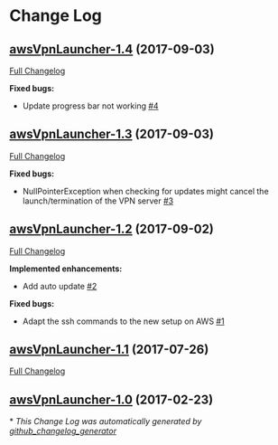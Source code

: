 # Change Log

## [awsVpnLauncher-1.4](https://github.com/vatbub/awsVpnLauncher/tree/awsVpnLauncher-1.4) (2017-09-03)
[Full Changelog](https://github.com/vatbub/awsVpnLauncher/compare/awsVpnLauncher-1.3...awsVpnLauncher-1.4)

**Fixed bugs:**

- Update progress bar not working [\#4](https://github.com/vatbub/awsVpnLauncher/issues/4)

## [awsVpnLauncher-1.3](https://github.com/vatbub/awsVpnLauncher/tree/awsVpnLauncher-1.3) (2017-09-03)
[Full Changelog](https://github.com/vatbub/awsVpnLauncher/compare/awsVpnLauncher-1.2...awsVpnLauncher-1.3)

**Fixed bugs:**

- NullPointerException when checking for updates might cancel the launch/termination of the VPN server  [\#3](https://github.com/vatbub/awsVpnLauncher/issues/3)

## [awsVpnLauncher-1.2](https://github.com/vatbub/awsVpnLauncher/tree/awsVpnLauncher-1.2) (2017-09-02)
[Full Changelog](https://github.com/vatbub/awsVpnLauncher/compare/awsVpnLauncher-1.1...awsVpnLauncher-1.2)

**Implemented enhancements:**

- Add auto update [\#2](https://github.com/vatbub/awsVpnLauncher/issues/2)

**Fixed bugs:**

- Adapt the ssh commands to the new setup on AWS [\#1](https://github.com/vatbub/awsVpnLauncher/issues/1)

## [awsVpnLauncher-1.1](https://github.com/vatbub/awsVpnLauncher/tree/awsVpnLauncher-1.1) (2017-07-26)
[Full Changelog](https://github.com/vatbub/awsVpnLauncher/compare/awsVpnLauncher-1.0...awsVpnLauncher-1.1)

## [awsVpnLauncher-1.0](https://github.com/vatbub/awsVpnLauncher/tree/awsVpnLauncher-1.0) (2017-02-23)


\* *This Change Log was automatically generated by [github_changelog_generator](https://github.com/skywinder/Github-Changelog-Generator)*